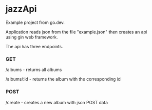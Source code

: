 # jazzApi

Example project from go.dev.

Application reads json from the file "example.json" then creates an api using gin web framework.

The api has three endpoints.

### GET
/albums - returns all albums

/albums/:id - returns the album with the corresponding id

### POST
/create - creates a new album with json POST data

